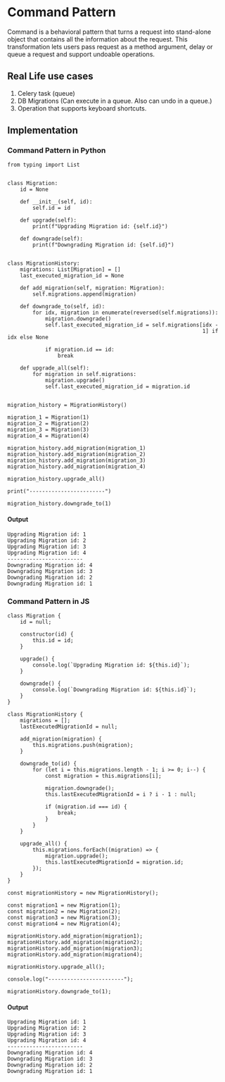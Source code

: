 # Command Pattern

Command is a behavioral pattern that turns a request into stand-alone object that contains all the information about the request. This transformation lets users pass request as a method argument, delay or queue a request and support undoable operations.

## Real Life use cases

1. Celery task (queue)
2. DB Migrations (Can execute in a queue. Also can undo in a queue.)
3. Operation that supports keyboard shortcuts.

## Implementation

### Command Pattern in Python

```
from typing import List


class Migration:
    id = None

    def __init__(self, id):
        self.id = id

    def upgrade(self):
        print(f"Upgrading Migration id: {self.id}")

    def downgrade(self):
        print(f"Downgrading Migration id: {self.id}")


class MigrationHistory:
    migrations: List[Migration] = []
    last_executed_migration_id = None

    def add_migration(self, migration: Migration):
        self.migrations.append(migration)

    def downgrade_to(self, id):
        for idx, migration in enumerate(reversed(self.migrations)):
            migration.downgrade()
            self.last_executed_migration_id = self.migrations[idx -
                                                              1] if idx else None

            if migration.id == id:
                break

    def upgrade_all(self):
        for migration in self.migrations:
            migration.upgrade()
            self.last_executed_migration_id = migration.id


migration_history = MigrationHistory()

migration_1 = Migration(1)
migration_2 = Migration(2)
migration_3 = Migration(3)
migration_4 = Migration(4)

migration_history.add_migration(migration_1)
migration_history.add_migration(migration_2)
migration_history.add_migration(migration_3)
migration_history.add_migration(migration_4)

migration_history.upgrade_all()

print("------------------------")

migration_history.downgrade_to(1)
```

#### Output

```
Upgrading Migration id: 1
Upgrading Migration id: 2
Upgrading Migration id: 3
Upgrading Migration id: 4
------------------------
Downgrading Migration id: 4
Downgrading Migration id: 3
Downgrading Migration id: 2
Downgrading Migration id: 1
```

### Command Pattern in JS

```
class Migration {
	id = null;

	constructor(id) {
		this.id = id;
	}

	upgrade() {
		console.log(`Upgrading Migration id: ${this.id}`);
	}

	downgrade() {
		console.log(`Downgrading Migration id: ${this.id}`);
	}
}

class MigrationHistory {
	migrations = [];
	lastExecutedMigrationId = null;

	add_migration(migration) {
		this.migrations.push(migration);
	}

	downgrade_to(id) {
		for (let i = this.migrations.length - 1; i >= 0; i--) {
			const migration = this.migrations[i];

			migration.downgrade();
			this.lastExecutedMigrationId = i ? i - 1 : null;

			if (migration.id === id) {
				break;
			}
		}
	}

	upgrade_all() {
		this.migrations.forEach((migration) => {
			migration.upgrade();
			this.lastExecutedMigrationId = migration.id;
		});
	}
}

const migrationHistory = new MigrationHistory();

const migration1 = new Migration(1);
const migration2 = new Migration(2);
const migration3 = new Migration(3);
const migration4 = new Migration(4);

migrationHistory.add_migration(migration1);
migrationHistory.add_migration(migration2);
migrationHistory.add_migration(migration3);
migrationHistory.add_migration(migration4);

migrationHistory.upgrade_all();

console.log("------------------------");

migrationHistory.downgrade_to(1);
```

#### Output

```
Upgrading Migration id: 1
Upgrading Migration id: 2
Upgrading Migration id: 3
Upgrading Migration id: 4
------------------------
Downgrading Migration id: 4
Downgrading Migration id: 3
Downgrading Migration id: 2
Downgrading Migration id: 1
```
